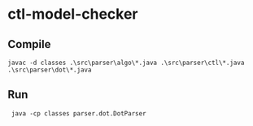 # ctl-model-checker
## Compile
```javac -d classes .\src\parser\algo\*.java .\src\parser\ctl\*.java .\src\parser\dot\*.java``` 

## Run
``` java -cp classes parser.dot.DotParser``` 
